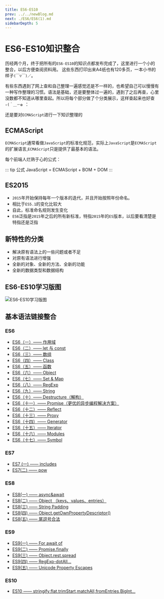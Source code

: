 ```yaml
---
title: ES6-ES10
prev: ../../newBlog.md
next: ./ES6/ES6(1).md
sidebarDepth: 5
---
```

# ES6-ES10知识整合
历经两个月，终于把所有的`ES6-ES10`的知识点都发布完成了，这里进行一个小的整合，以后方便查阅资料用。
这些东西打印出来A4纸也有120多页，一本小书的样子`(￣▽￣)／`。

有些东西遇到了网上查和自己整理一遍感觉还是不一样的，也希望自己可以慢慢有一种写作整理的习惯。语法是基础，还是要整体过一遍的，遇到了之后再查，心里没数都不知道从哪里查起。所以将每个部分做了个分类展示，这样查起来也好查`✧(＾＿－✿ `：

还是要对`ECMAScript`进行一下知识整理的
## ECMAScript
`ECMAScript`通常看做`JavaScript`的标准化规范，实际上`JavaScript`是`ECMAScript`的扩展语言,`ECMAScript`只是提供了最基本的语法。

每个前端人烂熟于心的公式：

::: tip 公式
JavaScript = ECMAScript + BOM + DOM
:::

## ES2015
-   `2015`年开始保持每年一个版本的迭代，并且开始按照年份命名。
-   相比于`ES5.1`的变化比较大
-   自此，标准命名规则发生变化
-   `ES6`泛指是`2015`年之后的所有新标准，特指`2015`年的`ES`版本，以后要看清楚是特指还是泛指

## 新特性的分类

-   解决原有语法上的一些问题或者不足
-   对原有语法进行增强
-   全新的对象、全新的方法、全新的功能
-   全新的数据类型和数据结构

## ES6-ES10学习版图
![ES6-ES10学习版图](~@public/assets/img/es6.png)

## 基本语法链接整合
### ES6
- [ES6（一）—— 作用域](./ES6/01ES6.md)
- [ES6（二）—— let 与 const](./ES6/02ES6(let).md)
- [ES6（三）—— 数组](./ES6/03ES6(array).md)
- [ES6（四）—— Class](./ES6/04ES6(class).md)
- [ES6（五）—— 函数](./ES6/05ES6(function).md)
- [ES6（六）—— Object](./ES6/06ES6(object).md)
- [ES6（七）—— Set & Map](./ES6/07ES6(setmap).md)
- [ES6（八）—— RegExp](./ES6/08ES6(regexp).md)
- [ES6（九）—— String](./ES6/09ES6(string).md)
- [ES6（十）—— Destructure（解构）](./ES6/10ES6(destructure).md)
- [ES6（十一）—— Promise（更优的异步编程解决方案）](./ES6/11ES6(promise).md)
- [ES6（十二）—— Reflect](./ES6/12ES6(reflect).md)
- [ES6（十三）—— Proxy](./ES6/13ES6(proxy).md)
- [ES6（十四）—— Generator](./ES6/14ES6(generator).md)
- [ES6（十五）—— Iterator](./ES6/15ES6(iterator).md)
- [ES6（十六）—— Modules](./ES6/16ES6(modules).md)
- [ES6（十七）—— Symbol](./ES6/17ES6(symbol).md)
### ES7
- [ES7 (一) —— includes](./ES7/01ES7includes.md)
- [ES7(二) —— pow](./ES7/02ES7pow.md)
### ES8
- [ES8(一) —— async&await](./ES8/01ES8async.md)
- [ES8(二) —— Object （keys、values、entries）](./ES8/02ES8object.md)
- [ES8(三) —— String Padding](./ES8/03ES8string.md)
- [ES8(四) —— Object.getOwnPropertyDescriptor()](./ES8/04ES8object.md)
- [ES8(五) —— 尾逗号合法](./ES8/05ES8.md)
### ES9
- [ES9(一) —— For await of](./ES9/01ES9forawaitof.md)
- [ES9(二) —— Promise.finally](./ES9/02ES9finally.md)
- [ES9(三) —— Object.rest.spread](./ES9/03ES9rest.md)
- [ES9(四) —— RegExp-dotAll...](./ES9/04ES9regexp.md)
- [ES9(五) —— Unicode Property Escapes](./ES9/05ES9unicode.md)
### ES10
- [ES10 —— stringify,flat,trimStart,matchAll,fromEntries,BigInt...](./ES10/01ES10.md)

<Vssue :options="{ locale: 'zh' }"/>